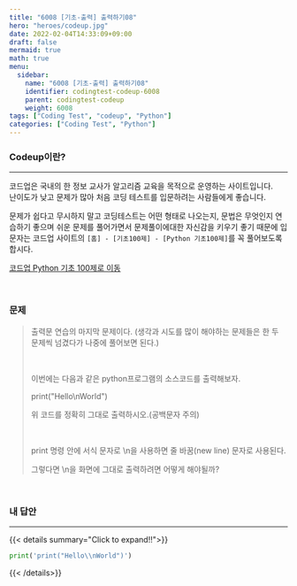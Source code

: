 ```yaml
---
title: "6008 [기초-출력] 출력하기08"
hero: "heroes/codeup.jpg"
date: 2022-02-04T14:33:09+09:00
draft: false
mermaid: true
math: true
menu:
  sidebar:
    name: "6008 [기초-출력] 출력하기08"
    identifier: codingtest-codeup-6008
    parent: codingtest-codeup
    weight: 6008
tags: ["Coding Test", "codeup", "Python"]
categories: ["Coding Test", "Python"]
---
```


### Codeup이란?
---
코드업은 국내의 한 정보 교사가 알고리즘 교육을 목적으로 운영하는 사이트입니다.\
난이도가 낮고 문제가 많아 처음 코딩 테스트를 입문하려는 사람들에게 좋습니다.

문제가 쉽다고 무시하지 말고 코딩테스트는 어떤 형태로 나오는지, 문법은 무엇인지 연습하기 좋으며 쉬운 문제를 풀어가면서 문제풀이에대한 자신감을 키우기 좋기 때문에 입문자는 코드업 사이트의 `[홈] - [기초100제] - [Python 기초100제]`를 꼭 풀어보도록 합시다.

[코드업 Python 기초 100제로 이동](https://codeup.kr/problemsetsol.php?psid=33)


&nbsp;

### 문제

> 출력문 연습의 마지막 문제이다.
> (생각과 시도를 많이 해야하는 문제들은 한 두 문제씩 넘겼다가 나중에 풀어보면 된다.)
> 
> &nbsp;
> 
> 이번에는 다음과 같은 python프로그램의 소스코드를 출력해보자.
> 
> print("Hello\nWorld")
> 
> 위 코드를 정확히 그대로 출력하시오.(공백문자 주의)
> 
> &nbsp;
> 
> print 명령 안에 서식 문자로 \n을 사용하면 줄 바꿈(new line) 문자로 사용된다.
> 
> 그렇다면 \n을 화면에 그대로 출력하려면 어떻게 해야될까?

&nbsp;

### 내 답안
---
{{< details summary="Click to expand!!">}}
```python
print('print("Hello\\nWorld")')
```
{{< /details>}}
